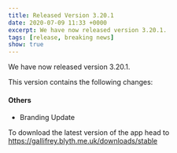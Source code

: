 ```yaml
---
title: Released Version 3.20.1
date: 2020-07-09 11:33 +0000
excerpt: We have now released version 3.20.1.
tags: [release, breaking news]
show: true
---
```


We have now released version 3.20.1.

This version contains the following changes:

#### Others

* Branding Update


To download the latest version of the app head to <https://gallifrey.blyth.me.uk/downloads/stable>
